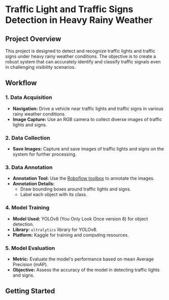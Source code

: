 # Traffic Light and Traffic Signs Detection in Heavy Rainy Weather

## Project Overview

This project is designed to detect and recognize traffic lights and traffic signs under heavy rainy weather conditions. The objective is to create a robust system that can accurately identify and classify traffic signals even in challenging visibility scenarios.

## Workflow

### 1. Data Acquisition

- **Navigation:** Drive a vehicle near traffic lights and traffic signs in various rainy weather conditions.
- **Image Capture:** Use an RGB camera to collect diverse images of traffic lights and signs.

### 2. Data Collection

- **Save Images:** Capture and save images of traffic lights and signs on the system for further processing.

### 3. Data Annotation

- **Annotation Tool:** Use the [Roboflow toolbox](https://roboflow.com/) to annotate the images.
- **Annotation Details:**
  - Draw bounding boxes around traffic lights and signs.
  - Label each object with its class.

### 4. Model Training

- **Model Used:** YOLOv8 (You Only Look Once version 8) for object detection.
- **Library:** `ultralytics` library for YOLOv8.
- **Platform:** Kaggle for training and computing resources.

### 5. Model Evaluation

- **Metric:** Evaluate the model's performance based on mean Average Precision (mAP).
- **Objective:** Assess the accuracy of the model in detecting traffic lights and signs.

## Getting Started
